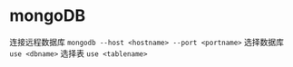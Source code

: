 # mongoDB 
连接远程数据库 `mongodb --host <hostname> --port <portname>`
选择数据库 `use <dbname>`
选择表    `use <tablename>`
